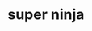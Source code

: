 # super ninja

[super_ninja_core]: https://login.codingdojo.com/m/674/15369/112052
[repo]: https://github.com/tmax818/mern_super_ninja_core
